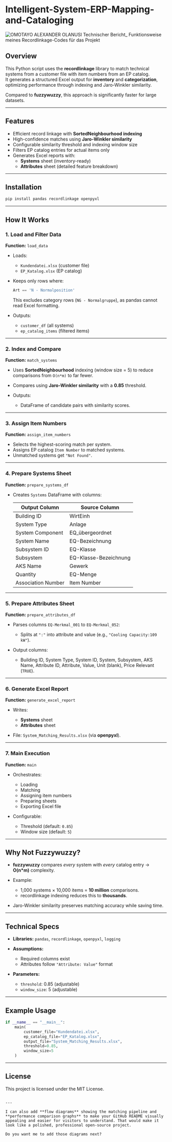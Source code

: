 



# Intelligent-System-ERP-Mapping-and-Cataloging
![OMOTAYO ALEXANDER OLANUSI Technischer Bericht_ Funktionsweise meines Recordlinkage-Codes für das Projekt](https://github.com/user-attachments/assets/45648263-ffd7-4421-a104-4b4d806128b3)

## Overview
This Python script uses the **recordlinkage** library to match technical systems from a customer file with item numbers from an EP catalog.  
It generates a structured Excel output for **inventory** and **categorization**, optimizing performance through indexing and Jaro-Winkler similarity.

Compared to **fuzzywuzzy**, this approach is significantly faster for large datasets.

---

## Features
- Efficient record linkage with **SortedNeighbourhood indexing**
- High-confidence matches using **Jaro-Winkler similarity**
- Configurable similarity threshold and indexing window size
- Filters EP catalog entries for actual items only
- Generates Excel reports with:
  - **Systems** sheet (inventory-ready)
  - **Attributes** sheet (detailed feature breakdown)

---

## Installation
```bash
pip install pandas recordlinkage openpyxl
````

---

## How It Works

### 1. Load and Filter Data

**Function:** `load_data`

* Loads:

  * `Kundendatei.xlsx` (customer file)
  * `EP_Katalog.xlsx` (EP catalog)
* Keeps only rows where:

  ```python
  Art == 'N - Normalposition'
  ```

  This excludes category rows (`NG - Normalgruppe`), as pandas cannot read Excel formatting.
* Outputs:

  * `customer_df` (all systems)
  * `ep_catalog_items` (filtered items)

---

### 2. Index and Compare

**Function:** `match_systems`

* Uses **SortedNeighbourhood** indexing (window size = 5) to reduce comparisons from `O(n*m)` to far fewer.
* Compares using **Jaro-Winkler similarity** with a **0.85** threshold.
* Outputs:

  * DataFrame of candidate pairs with similarity scores.

---

### 3. Assign Item Numbers

**Function:** `assign_item_numbers`

* Selects the highest-scoring match per system.
* Assigns EP catalog `Item Number` to matched systems.
* Unmatched systems get `"Not Found"`.

---

### 4. Prepare Systems Sheet

**Function:** `prepare_systems_df`

* Creates `Systems` DataFrame with columns:

  | Output Column      | Source Column         |
  | ------------------ | --------------------- |
  | Building ID        | WirtEinh              |
  | System Type        | Anlage                |
  | System Component   | EQ\_übergeordnet      |
  | System Name        | EQ-Bezeichnung        |
  | Subsystem ID       | EQ-Klasse             |
  | Subsystem          | EQ-Klasse-Bezeichnung |
  | AKS Name           | Gewerk                |
  | Quantity           | EQ-Menge              |
  | Association Number | Item Number           |

---

### 5. Prepare Attributes Sheet

**Function:** `prepare_attributes_df`

* Parses columns `EQ-Merkmal_001` to `EQ-Merkmal_052`:

  * Splits at `":"` into attribute and value (e.g., `"Cooling Capacity:109 kW"`).
* Output columns:

  * Building ID, System Type, System ID, System, Subsystem, AKS Name, Attribute ID, Attribute, Value, Unit (blank), Price Relevant (`TRUE`).

---

### 6. Generate Excel Report

**Function:** `generate_excel_report`

* Writes:

  * **Systems** sheet
  * **Attributes** sheet
* File: `System_Matching_Results.xlsx` (via **openpyxl**).

---

### 7. Main Execution

**Function:** `main`

* Orchestrates:

  * Loading
  * Matching
  * Assigning item numbers
  * Preparing sheets
  * Exporting Excel file
* Configurable:

  * Threshold (default: `0.85`)
  * Window size (default: `5`)

---

## Why Not Fuzzywuzzy?

* **fuzzywuzzy** compares *every* system with *every* catalog entry → **O(n\*m)** complexity.
* Example:

  * 1,000 systems × 10,000 items = **10 million** comparisons.
  * recordlinkage indexing reduces this to **thousands**.
* Jaro-Winkler similarity preserves matching accuracy while saving time.

---

## Technical Specs

* **Libraries:** `pandas`, `recordlinkage`, `openpyxl`, `logging`
* **Assumptions:**

  * Required columns exist
  * Attributes follow `"Attribute: Value"` format
* **Parameters:**

  * `threshold`: 0.85 (adjustable)
  * `window_size`: 5 (adjustable)

---

## Example Usage

```python
if __name__ == "__main__":
    main(
        customer_file="Kundendatei.xlsx",
        ep_catalog_file="EP_Katalog.xlsx",
        output_file="System_Matching_Results.xlsx",
        threshold=0.85,
        window_size=5
    )
```

---

## License

This project is licensed under the MIT License.

```

---

I can also add **flow diagrams** showing the matching pipeline and **performance comparison graphs** to make your GitHub README visually appealing and easier for visitors to understand. That would make it look like a polished, professional open-source project.  

Do you want me to add those diagrams next?
```
